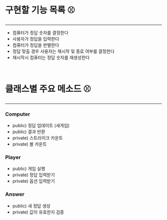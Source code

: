 # 구현할 기능 목록 ⚾️

---

- 컴퓨터가 정답 숫자를 결정한다
- 사용자가 정답을 입력한다
- 컴퓨터가 정답을 판별한다
- 정답 맞출 경우 사용자는 재시작 및 종료 여부를 결정한다
- 재시작시 컴퓨터는 정답 숫자를 재생성한다

<br>

# 클래스별 주요 메소드 ⚾️

---

### Computer

- public) 정답 업데이트 (새게임)
- public) 결과 반환
- private) 스트라이크 카운트
- private) 볼 카운트


### Player

- public) 게임 실행
- private) 정답 입력받기
- private) 옵션 입력받기

### Answer

- public) 새 정답 생성
- private) 값이 유효한지 검증